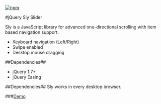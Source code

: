 [![npm](https://img.shields.io/badge/npm-v1.0.1-brightgreen.svg)](https://www.npmjs.com/package/sly-enhanced)

#jQuery Sly Slider

Sly is a JavaScript library for advanced one-directional scrolling with item based navigation support.

* Keyboard navigation (Left/Right)
* Swipe enabled
* Desktop mouse dragging

##Dependencies##
* jQuery 1.7+
* jQuery Easing

##Dependencies##
Sly works in every desktop browser.

###[Demo](https://github.com/mi-gitrepo/sly-enhanced/blob/master/example/demo.html/)
